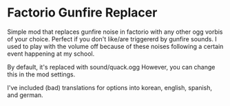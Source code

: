 # Factorio Gunfire Replacer

Simple mod that replaces gunfire noise in factorio with any other ogg vorbis of your choice.
Perfect if you don't like/are triggererd by gunfire sounds.
I used to play with the volume off because of these noises following a certain event happening at my school.

By default, it's replaced with sound/quack.ogg
However, you can change this in the mod settings.

I've included (bad) translations for options into korean, english, spanish, and german.
